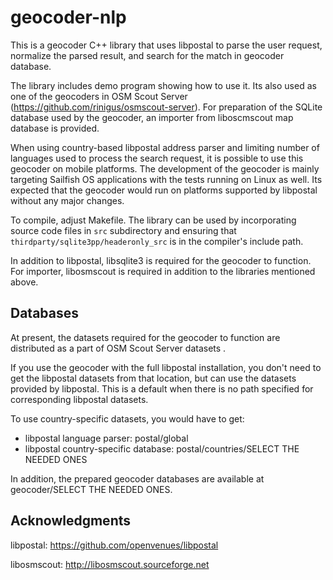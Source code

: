 # geocoder-nlp

This is a geocoder C++ library that uses libpostal to parse the user
request, normalize the parsed result, and search for the match in
geocoder database. 

The library includes demo program showing how to use it. Its also used
as one of the geocoders in OSM Scout Server
(https://github.com/rinigus/osmscout-server). For preparation of the
SQLite database used by the geocoder, an importer from liboscmscout
map database is provided.

When using country-based libpostal address parser and limiting number
of languages used to process the search request, it is possible to use
this geocoder on mobile platforms. The development of the geocoder is
mainly targeting Sailfish OS applications with the tests running on
Linux as well. Its expected that the geocoder would run on platforms
supported by libpostal without any major changes.

To compile, adjust Makefile. The library can be used by incorporating
source code files in `src` subdirectory and ensuring that
`thirdparty/sqlite3pp/headeronly_src` is in the compiler's include
path.

In addition to libpostal, libsqlite3 is required for the geocoder to
function. For importer, libosmscout is required in addition to the
libraries mentioned above.

## Databases

At present, the datasets required for the geocoder to function are distributed 
as a part of OSM Scout Server datasets . 

If you use the geocoder with the full libpostal installation, you don't need to 
get the libpostal datasets from that location, but can use the datasets 
provided by libpostal. This is a default when there is no path
specified for corresponding libpostal datasets. 

To use country-specific datasets, you would have to get:
* libpostal language parser: postal/global
* libpostal country-specific database: postal/countries/SELECT THE NEEDED ONES

In addition, the prepared geocoder databases are available at 
geocoder/SELECT THE NEEDED ONES.

## Acknowledgments

libpostal: https://github.com/openvenues/libpostal

libosmscout: http://libosmscout.sourceforge.net
